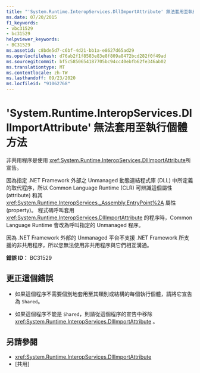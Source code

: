 ```yaml
---
title: "'System.Runtime.InteropServices.DllImportAttribute' 無法套用至執行個體方法"
ms.date: 07/20/2015
f1_keywords:
- vbc31529
- bc31529
helpviewer_keywords:
- BC31529
ms.assetid: c8bde5d7-c6bf-4d21-bb1a-e8627d65ad29
ms.openlocfilehash: d76ab2f1f8583e83e8f809a8472bcd282f0f49ad
ms.sourcegitcommit: bf5c5850654187705bc94cc40ebfb62fe346ab02
ms.translationtype: MT
ms.contentlocale: zh-TW
ms.lasthandoff: 09/23/2020
ms.locfileid: "91062768"
---
```

# <a name="systemruntimeinteropservicesdllimportattribute-cannot-be-applied-to-instance-methods"></a>'System.Runtime.InteropServices.DllImportAttribute' 無法套用至執行個體方法

非共用程序是使用 <xref:System.Runtime.InteropServices.DllImportAttribute>所宣告。  
  
 因為指定 .NET Framework 外部之 Unmanaged 動態連結程式庫 (DLL) 中所定義的取代程序，所以 Common Language Runtime (CLR) 可辨識這個屬性 (attribute) 和其 <xref:System.Runtime.InteropServices._Assembly.EntryPoint%2A> 屬性 (property)。 程式碼呼叫套用 <xref:System.Runtime.InteropServices.DllImportAttribute> 的程序時，Common Language Runtime 會改為呼叫指定的 Unmanaged 程序。  
  
 因為 .NET Framework 外部的 Unmanaged 平台不支援 .NET Framework 所支援的非共用程序，所以您無法使用非共用程序與它們相互溝通。  
  
 **錯誤 ID︰** BC31529  
  
## <a name="to-correct-this-error"></a>更正這個錯誤  
  
- 如果這個程序不需要個別地套用至其類別或結構的每個執行個體，請將它宣告為 `Shared`。  
  
- 如果這個程序不能是 `Shared`，則請從這個程序的宣告中移除 <xref:System.Runtime.InteropServices.DllImportAttribute> 。  
  
## <a name="see-also"></a>另請參閱

- <xref:System.Runtime.InteropServices.DllImportAttribute>
- [共用][](../language-reference/modifiers/shared.md)
